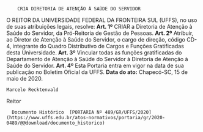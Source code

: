         CRIA DIRETORIA DE ATENÇÃO À SAÚDE DO SERVIDOR  

 O REITOR DA UNIVERSIDADE FEDERAL DA FRONTEIRA SUL (UFFS), no uso de suas atribuições legais, resolve:   **Art. 1º**  CRIAR a Diretoria de Atenção à Saúde do Servidor, da Pró-Reitoria de Gestão de Pessoas.   **Art. 2º**  Atribuir, ao Diretor de Atenção à Saúde do Servidor, o cargo de direção, código CD-4, integrante do Quadro Distributivo de Cargos e Funções Gratificadas desta Universidade.   **Art. 3º**  Vincular todas as funções gratificadas do Departamento de Atenção à Saúde do Servidor à Diretoria de Atenção à Saúde do Servidor.   **Art. 4º**  Esta Portaria entra em vigor na data de sua publicação no Boletim Oficial da UFFS.        **Data do ato:** Chapecó-SC, 15 de maio de 2020.   
 

    Marcelo Recktenvald   
 Reitor 

      Documento Histórico  [PORTARIA Nº 489/GR/UFFS/2020](https://www.uffs.edu.br/atos-normativos/portaria/gr/2020-0489/@@download/documento_historico)     
      